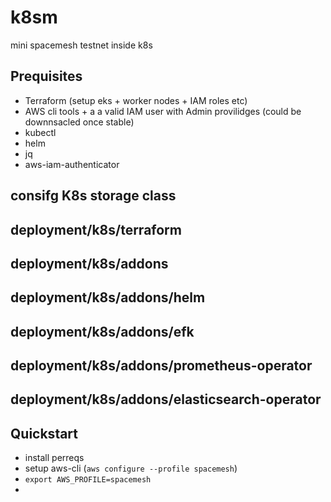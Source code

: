 # k8sm

mini spacemesh testnet inside k8s

## Prequisites

- Terraform (setup eks + worker nodes + IAM roles etc)
- AWS cli tools + a a valid IAM user with Admin provilidges (could be downnsacled once stable)
- kubectl
- helm
- jq
- aws-iam-authenticator

## consifg K8s storage class

## deployment/k8s/terraform

## deployment/k8s/addons

## deployment/k8s/addons/helm

## deployment/k8s/addons/efk

## deployment/k8s/addons/prometheus-operator

## deployment/k8s/addons/elasticsearch-operator



## Quickstart

* install perreqs
* setup aws-cli (`aws configure --profile spacemesh`)
* `export AWS_PROFILE=spacemesh` 
* 